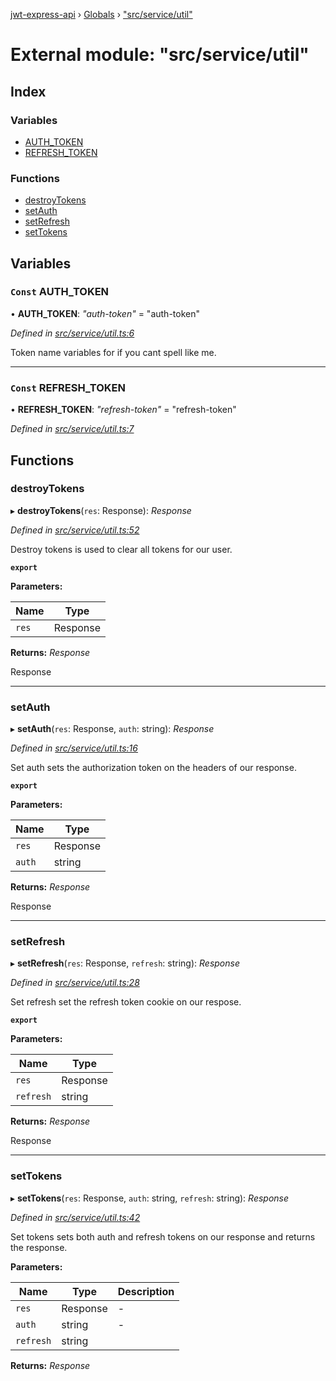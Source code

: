 [jwt-express-api](../README.md) › [Globals](../globals.md) › ["src/service/util"](_src_service_util_.md)

# External module: "src/service/util"

## Index

### Variables

* [AUTH_TOKEN](_src_service_util_.md#const-auth_token)
* [REFRESH_TOKEN](_src_service_util_.md#const-refresh_token)

### Functions

* [destroyTokens](_src_service_util_.md#destroytokens)
* [setAuth](_src_service_util_.md#setauth)
* [setRefresh](_src_service_util_.md#setrefresh)
* [setTokens](_src_service_util_.md#settokens)

## Variables

### `Const` AUTH_TOKEN

• **AUTH_TOKEN**: *"auth-token"* = "auth-token"

*Defined in [src/service/util.ts:6](https://github.com/Morganb816/JWT-Authentication/blob/f809911/src/service/util.ts#L6)*

Token name variables for if you cant spell like me.

___

### `Const` REFRESH_TOKEN

• **REFRESH_TOKEN**: *"refresh-token"* = "refresh-token"

*Defined in [src/service/util.ts:7](https://github.com/Morganb816/JWT-Authentication/blob/f809911/src/service/util.ts#L7)*

## Functions

###  destroyTokens

▸ **destroyTokens**(`res`: Response): *Response*

*Defined in [src/service/util.ts:52](https://github.com/Morganb816/JWT-Authentication/blob/f809911/src/service/util.ts#L52)*

Destroy tokens is used to clear all tokens for our user.

**`export`** 

**Parameters:**

Name | Type |
------ | ------ |
`res` | Response |

**Returns:** *Response*

Response

___

###  setAuth

▸ **setAuth**(`res`: Response, `auth`: string): *Response*

*Defined in [src/service/util.ts:16](https://github.com/Morganb816/JWT-Authentication/blob/f809911/src/service/util.ts#L16)*

Set auth sets the authorization token on the headers of our response.

**`export`** 

**Parameters:**

Name | Type |
------ | ------ |
`res` | Response |
`auth` | string |

**Returns:** *Response*

Response

___

###  setRefresh

▸ **setRefresh**(`res`: Response, `refresh`: string): *Response*

*Defined in [src/service/util.ts:28](https://github.com/Morganb816/JWT-Authentication/blob/f809911/src/service/util.ts#L28)*

Set refresh set the refresh token cookie on our respose.

**`export`** 

**Parameters:**

Name | Type |
------ | ------ |
`res` | Response |
`refresh` | string |

**Returns:** *Response*

Response

___

###  setTokens

▸ **setTokens**(`res`: Response, `auth`: string, `refresh`: string): *Response*

*Defined in [src/service/util.ts:42](https://github.com/Morganb816/JWT-Authentication/blob/f809911/src/service/util.ts#L42)*

Set tokens sets both auth and refresh tokens on our response and returns the response.

**Parameters:**

Name | Type | Description |
------ | ------ | ------ |
`res` | Response | - |
`auth` | string | - |
`refresh` | string |   |

**Returns:** *Response*
